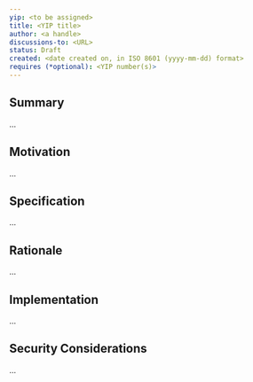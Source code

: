 ```yaml
---
yip: <to be assigned>
title: <YIP title>
author: <a handle>
discussions-to: <URL>
status: Draft
created: <date created on, in ISO 8601 (yyyy-mm-dd) format>
requires (*optional): <YIP number(s)>
---
```


## Summary

...

## Motivation

...

## Specification

...

## Rationale

...

## Implementation

...

## Security Considerations

...
